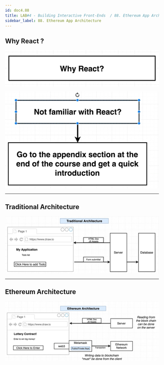 ```yaml
---
id: doc4.88
title: LAB#4 - Building Interactive Front-Ends  / 88. Ethereum App Architecture
sidebar_label: 88. Ethereum App Architecture
---
```


## Why React ?



![alt text](.\assets\Imagem88_1.jpg)


![alt text](.\assets\Imagem88_4.jpg)

---

## Traditional Architecture 


![alt text](.\assets\Imagem88_2.jpg)

---

## Ethereum Architecture 


![alt text](.\assets\Imagem88_3.jpg)
